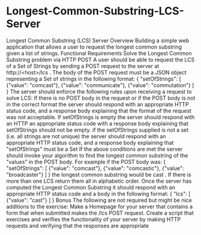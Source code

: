 # Longest-Common-Substring-LCS-Server
Longest Common Substring (LCS) Server  Overview Building a simple web application that allows a user to request the longest common substring given a list of strings. Functional Requirements Solve the Longest Common Substring problem via HTTP POST A user should be able to request the LCS of a Set of Strings by sending a POST request to the server at http://&lt;host>/lcs . The body of the POST request must be a JSON object representing a Set of strings in the following format: { "setOfStrings": [ {"value": "comcast"}, {"value": "communicate"}, {"value": "commutation"} ] }  The server should enforce the following rules upon receiving a request to solve LCS: If there is no POST body in the request or if the POST body is not in the correct format the server should respond with an appropriate HTTP status code, and a response body explaining that the format of the request was not acceptable. If setOfStrings is empty the server should respond with an HTTP an appropriate status code with a response body explaining that setOfStrings should not be empty. if the setOfStrings supplied is not a set (i.e. all strings are not unique) the server should respond with an appropriate HTTP status code, and a response body explaining that "setOfStrings" must be a Set  If the above conditions are met the server should invoke your algorithm to find the longest common substring of the "values" in the POST body. For example if the POST body was: { "setOfStrings": [ {"value": "comcast"}, {"value": "comcastic"}, {"value": "broadcaster"} ] }  the longest common substring would be cast . If there is more than one LCS return them all in alphabetic order. Once the server has computed the Longest Common Substring it should respond with an appropriate HTTP status code and a body in the following format: { "lcs": [ {"value": "cast"} ] }  Bonus The following are not required but might be nice additions to the exercise: Make a Homepage for your server that contains a form that when submitted makes the /lcs POST request. Create a script that exercises and verifies the functionality of your server by making HTTP requests and verifying that the responses are appropriate
